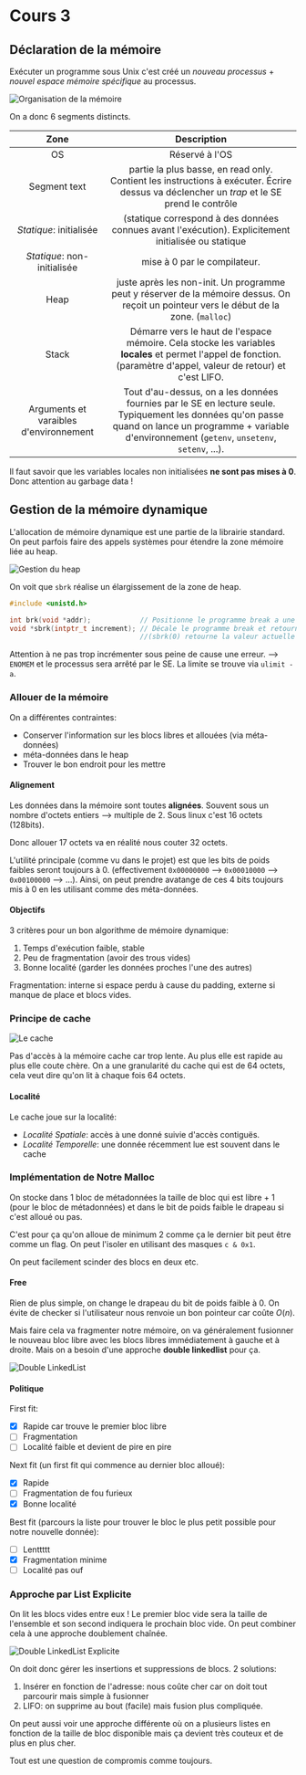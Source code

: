 

# Cours 3

## Déclaration de la mémoire

Exécuter un programme sous Unix c'est créé un *nouveau processus* + *nouvel espace mémoire spécifique* au processus.

![Organisation de la mémoire](image-47.png)

On a donc 6 segments distincts.

|                  Zone                  |                                                                                                Description                                                                                                |
| :------------------------------------: | :-------------------------------------------------------------------------------------------------------------------------------------------------------------------------------------------------------: |
|                   OS                   |                                                                                              Réservé à l'OS                                                                                               |
|              Segment text              |                                partie la plus basse, en read only. Contient les instructions à exécuter. Écrire dessus va déclencher un *trap* et le SE prend le contrôle                                 |
|        *Statique*: initialisée         |                                                   (statique correspond à des données connues avant l'exécution). Explicitement initialisée ou statique                                                    |
|      *Statique*: non-initialisée       |                                                                                       mise à 0 par le compilateur.                                                                                        |
|                  Heap                  |                                  juste après les non-init. Un programme peut y réserver de la mémoire dessus. On reçoit un pointeur vers le début de la zone. (`malloc`)                                  |
|                 Stack                  |                    Démarre vers le haut de l'espace mémoire. Cela stocke les variables **locales** et permet l'appel de fonction. (paramètre d'appel, valeur de retour) et c'est LIFO.                    |
| Arguments et varaibles d'environnement | Tout d'au-dessus, on a les données fournies par le SE en lecture seule. Typiquement les données qu'on passe quand on lance un programme + variable d'environnement (`getenv`, `unsetenv`, `setenv`, ...). |

Il faut savoir que les variables locales non initialisées **ne sont pas mises à 0**. Donc attention au garbage data !

## Gestion de la mémoire dynamique

L'allocation de mémoire dynamique est une partie de la librairie standard. On peut parfois faire des appels systèmes pour étendre la zone mémoire liée au heap.

![Gestion du heap](image-48.png)

On voit que `sbrk` réalise un élargissement de la zone de heap.

```c
#include <unistd.h> 

int brk(void *addr);            // Positionne le programme break a une adresse
void *sbrk(intptr_t increment); // Décale le programme break et retourne le nouveau program break. 
                                //(sbrk(0) retourne la valeur actuelle donc)
```

Attention à ne pas trop incrémenter sous peine de cause une erreur. --> `ENOMEM` et le processus sera arrêté par le SE. La limite se trouve via `ulimit -a`.

### Allouer de la mémoire

On a différentes contraintes:
- Conserver l'information sur les blocs libres et allouées (via méta-données)
- méta-données dans le heap
- Trouver le bon endroit pour les mettre

#### Alignement

Les données dans la mémoire sont toutes **alignées**. Souvent sous un nombre d'octets entiers --> multiple de 2. Sous linux c'est 16 octets (128bits). 

Donc allouer 17 octets va en réalité nous couter 32 octets. 

L'utilité principale (comme vu dans le projet) est que les bits de poids faibles seront toujours à 0. (effectivement `0x00000000` --> `0x00010000` --> `0x00100000` --> ...). Ainsi, on peut prendre avatange de ces 4 bits toujours mis à 0 en les utilisant comme des méta-données.

#### Objectifs

3 critères pour un bon algorithme de mémoire dynamique:
1. Temps d'exécution faible, stable
2. Peu de fragmentation (avoir des trous vides)
3. Bonne localité (garder les données proches l'une des autres)

Fragmentation: interne si espace perdu à cause du padding, externe si manque de place et blocs vides.

### Principe de cache

![Le cache](image-49.png)

Pas d'accès à la mémoire cache car trop lente. Au plus elle est rapide au plus elle coute chère. On a une granularité du cache qui est de 64 octets, cela veut dire qu'on lit à chaque fois 64 octets.

#### Localité

Le cache joue sur la localité:

- *Localité Spatiale*: accès à une donné suivie d'accès contiguës.
- *Localité Temporelle*: une donnée récemment lue est souvent dans le cache

### Implémentation de Notre Malloc

On stocke dans 1 bloc de métadonnées la taille de bloc qui est libre + 1 (pour le bloc de métadonnées) et dans le bit de poids faible le drapeau si c'est alloué ou pas.

C'est pour ça qu'on alloue de minimum 2 comme ça le dernier bit peut être comme un flag. On peut l'isoler en utilisant des masques `c & 0x1`.

On peut facilement scinder des blocs en deux etc.

#### Free

Rien de plus simple, on change le drapeau du bit de poids faible à 0. On évite de checker si l'utilisateur nous renvoie un bon pointeur car coûte $O(n)$.

Mais faire cela va fragmenter notre mémoire, on va généralement fusionner le nouveau bloc libre avec les blocs libres immédiatement à gauche et à droite. Mais on a besoin d'une approche **double linkedlist** pour ça.

![Double LinkedList](image-50.png)

#### Politique

First fit:
- [x] Rapide car trouve le premier bloc libre
- [ ] Fragmentation
- [ ] Localité faible et devient de pire en pire

Next fit (un first fit qui commence au dernier bloc alloué):
- [x] Rapide
- [ ] Fragmentation de fou furieux
- [x] Bonne localité

Best fit (parcours la liste pour trouver le bloc le plus petit possible pour notre nouvelle donnée):
- [ ] Lenttttt
- [x] Fragmentation minime
- [ ] Localité pas ouf

### Approche par List Explicite

On lit les blocs vides entre eux ! Le premier bloc vide sera la taille de l'ensemble et son second indiquera le prochain bloc vide. On peut combiner cela à une approche doublement chaînée.

![Double LinkedList Explicite](image-51.png)

On doit donc gérer les insertions et suppressions de blocs. 2 solutions:
1. Insérer en fonction de l'adresse: nous coûte cher car on doit tout parcourir mais simple à fusionner
2. LIFO: on supprime au bout (facile) mais fusion plus compliquée.

On peut aussi voir une approche différente où on a plusieurs listes en fonction de la taille de bloc disponible mais ça devient très couteux et de plus en plus cher.

Tout est une question de compromis comme toujours.


